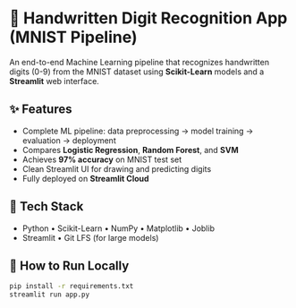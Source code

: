# 🧠 Handwritten Digit Recognition App (MNIST Pipeline)

An end-to-end Machine Learning pipeline that recognizes handwritten digits (0-9) from the MNIST dataset using **Scikit-Learn** models and a **Streamlit** web interface.

## ✨ Features
- Complete ML pipeline: data preprocessing → model training → evaluation → deployment
- Compares **Logistic Regression**, **Random Forest**, and **SVM**
- Achieves **97% accuracy** on MNIST test set
- Clean Streamlit UI for drawing and predicting digits
- Fully deployed on **Streamlit Cloud**

## 🧩 Tech Stack
- Python • Scikit-Learn • NumPy • Matplotlib • Joblib  
- Streamlit • Git LFS (for large models)

## 🚀 How to Run Locally
```bash
pip install -r requirements.txt
streamlit run app.py
